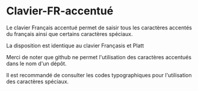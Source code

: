 # Clavier-FR-accentué

Le clavier Français accentué permet de saisir tous les caractères accentés du français ainsi que certains caractères spéciaux.

La disposition est identique au clavier Françasis et Platt

Merci de noter que github ne permet l'utilisation des caractères accentués dans le nom d'un dépôt.

Il est recommandé de consulter les codes typographiques pour l'utilisation des caractères spéciaux.

